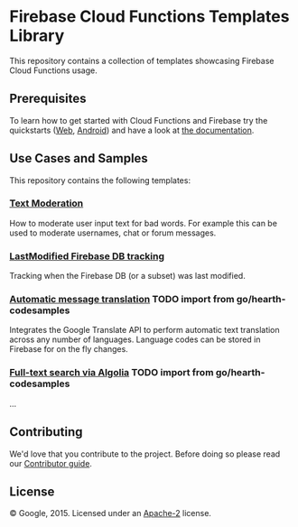 # Firebase Cloud Functions Templates Library

This repository contains a collection of templates showcasing Firebase Cloud Functions usage.


## Prerequisites

To learn how to get started with Cloud Functions and Firebase try the quickstarts ([Web](https://devrel.git.corp.google.com/samples/firebase/quickstart/web/+/master/gcf/), [Android](https://devrel.git.corp.google.com/samples/firebase/quickstart/android/+/master/functions/)) and have a look at [the documentation](https://developers.google.com/firebase/docs/cloud-functions/setup).

## Use Cases and Samples

This repository contains the following templates:

### [Text Moderation](/text-moderation)

How to moderate user input text for bad words. For example this can be used to moderate usernames, chat or forum messages.

### [LastModified Firebase DB tracking](/lastmodified-tracking)

Tracking when the Firebase DB (or a subset) was last modified.

### [Automatic message translation](/message-translation) TODO import from go/hearth-codesamples

Integrates the Google Translate API to perform automatic text translation across any number of languages. Language codes can be stored in Firebase for on the fly changes.

### [Full-text search via Algolia](/fulltext-search) TODO import from go/hearth-codesamples

...



## Contributing

We'd love that you contribute to the project. Before doing so please read our [Contributor guide](CONTRIBUTING.md).


## License

© Google, 2015. Licensed under an [Apache-2](LICENSE) license.
